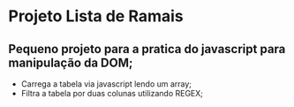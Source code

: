 # Projeto Lista de Ramais
## Pequeno projeto para a pratica do javascript para manipulação da DOM;
- Carrega a tabela via javascript lendo um array;
- Filtra a tabela por duas colunas utilizando REGEX;
